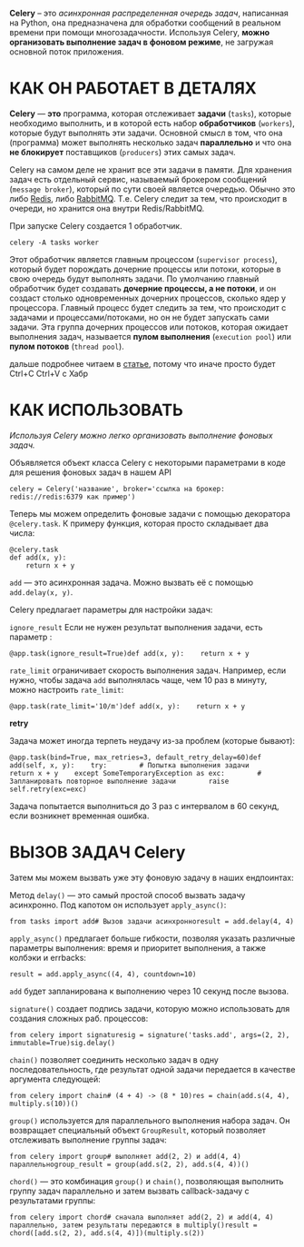 
**Celery** – это _асинхронная распределенная очередь задач_, написанная на Python, она предназначена для обработки сообщений в реальном времени при помощи многозадачности. Используя Celery, **можно организовать выполнение задач в фоновом режиме**, не загружая основной поток приложения.

# КАК ОН РАБОТАЕТ В ДЕТАЛЯХ

**Celery** — **это** программа, которая отслеживает **задачи** (`tasks`), которые необходимо выполнить, и в которой есть набор **обработчиков** (`workers`), которые будут выполнять эти задачи. Основной смысл в том, что она (программа) может выполнять несколько задач **параллельно** и что она **не блокирует** поставщиков (`producers`) этих самых задач.

Celery на самом деле не хранит все эти задачи в памяти. Для хранения задач есть отдельный сервис, называемый брокером сообщений (`message broker`), который по сути своей является очередью. Обычно это либо [Redis](https://redis.io/), либо [RabbitMQ](https://www.rabbitmq.com/). Т.е. Celery следит за тем, что происходит в очереди, но хранится она внутри Redis/RabbitMQ.

При запуске Celery создается 1 обработчик.

```
celery -A tasks worker
```

Этот обработчик является главным процессом (`supervisor process`), который будет порождать дочерние процессы или потоки, которые в свою очередь будут выполнять задачи. По умолчанию главный обработчик будет создавать **дочерние процессы, а не потоки**, и он создаст столько одновременных дочерних процессов, сколько ядер у процессора. Главный процесс будет следить за тем, что происходит с задачами и процессами/потоками, но он не будет запускать сами задачи. Эта группа дочерних процессов или потоков, которая ожидает выполнения задач, называется **пулом выполнения** (`execution pool`) или **пулом потоков** (`thread pool`).

дальше подробнее читаем в [статье](https://habr.com/ru/articles/686820/), потому что иначе просто будет Ctrl+C Ctrl+V с Хабр

# КАК ИСПОЛЬЗОВАТЬ

_Используя Celery можно легко организовать выполнение фоновых задач._

Объявляется объект класса Celery с некоторыми параметрами в коде для решения фоновых задач в нашем API 

```
celery = Celery('название', broker='ссылка на брокер: redis://redis:6379 как пример')
```

 Теперь мы можем определить фоновые задачи с помощью декоратора `@celery.task`. К примеру функция, которая просто складывает два числа:

```
@celery.task
def add(x, y):
	return x + y
```

`add` — это асинхронная задача. Можно вызвать её с помощью `add.delay(x, y)`.

Celery предлагает параметры для настройки задач:

`ignore_result` Если не нужен результат выполнения задачи, есть параметр :

```
@app.task(ignore_result=True)def add(x, y):    return x + y
```

`rate_limit` ограничивает скорость выполнения задач. Например, если нужно, чтобы задача `add` выполнялась чаще, чем 10 раз в минуту, можно настроить `rate_limit`:

```
@app.task(rate_limit='10/m')def add(x, y):    return x + y
```

**retry**

Задача может иногда терпеть неудачу из-за проблем (которые бывают):

```
@app.task(bind=True, max_retries=3, default_retry_delay=60)def add(self, x, y):    try:        # Попытка выполнения задачи        return x + y    except SomeTemporaryException as exc:        # Запланировать повторное выполнение задачи        raise self.retry(exc=exc)
```

Задача попытается выполниться до 3 раз с интервалом в 60 секунд, если возникнет временная ошибка.

# ВЫЗОВ ЗАДАЧ Celery

Затем мы можем вызвать уже эту фоновую задачу в наших ендпоинтах: 

Метод `delay()` — это самый простой способ вызвать задачу асинхронно. Под капотом он использует `apply_async()`:

```
from tasks import add# Вызов задачи асинхронноresult = add.delay(4, 4)
```

`apply_async()` предлагает больше гибкости, позволяя указать различные параметры выполнения: время и приоритет выполнения, а также колбэки и errbacks:

```
result = add.apply_async((4, 4), countdown=10)
```

`add` будет запланирована к выполнению через 10 секунд после вызова.

`signature()` создает подпись задачи, которую можно использовать для создания сложных раб. процессов:

```
from celery import signaturesig = signature('tasks.add', args=(2, 2), immutable=True)sig.delay()
```

`chain()` позволяет соединить несколько задач в одну последовательность, где результат одной задачи передается в качестве аргумента следующей:

```
from celery import chain# (4 + 4) -> (8 * 10)res = chain(add.s(4, 4), multiply.s(10))()
```

`group()` используется для параллельного выполнения набора задач. Он возвращает специальный объект `GroupResult`, который позволяет отслеживать выполнение группы задач:

```
from celery import group# выполняет add(2, 2) и add(4, 4) параллельноgroup_result = group(add.s(2, 2), add.s(4, 4))()
```

`chord()` — это комбинация `group()` и `chain()`, позволяющая выполнить группу задач параллельно и затем вызвать callback-задачу с результатами группы:

```
from celery import chord# cначала выполняет add(2, 2) и add(4, 4) параллельно, затем результаты передаются в multiply()result = chord([add.s(2, 2), add.s(4, 4)])(multiply.s(2))
```